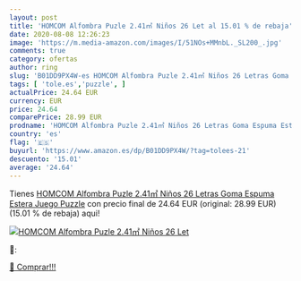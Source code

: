 ```yaml
---
layout: post
title: 'HOMCOM Alfombra Puzle 2.41㎡ Niños 26 Let al 15.01 % de rebaja'
date: 2020-08-08 12:26:23
image: 'https://m.media-amazon.com/images/I/51NOs+MMnbL._SL200_.jpg'
comments: true
category: ofertas
author: ring
slug: 'B01DD9PX4W-es HOMCOM Alfombra Puzle 2.41㎡ Niños 26 Letras Goma Espuma...'
tags: [ 'tole.es','puzzle', ]
actualPrice: 24.64 EUR
currency: EUR
price: 24.64
comparePrice: 28.99 EUR
prodname: 'HOMCOM Alfombra Puzle 2.41㎡ Niños 26 Letras Goma Espuma Estera Juego Puzzle'
country: 'es'
flag: '🇪🇸'
buyurl: 'https://www.amazon.es/dp/B01DD9PX4W/?tag=tolees-21'
descuento: '15.01'
average: '24.64'
---
```


Tienes [HOMCOM Alfombra Puzle 2.41㎡ Niños 26 Letras Goma Espuma Estera Juego Puzzle](https://www.amazon.es/dp/B01DD9PX4W/?tag=tolees-21) con precio final de  24.64 EUR (original: 28.99 EUR) (15.01 %  de rebaja) aqui!

[![HOMCOM Alfombra Puzle 2.41㎡ Niños 26 Let](https://m.media-amazon.com/images/I/51NOs+MMnbL._SL200_.jpg)](https://www.amazon.es/dp/B01DD9PX4W/?tag=tolees-21)

🔎:


[🛒 Comprar!!!](https://www.amazon.es/dp/B01DD9PX4W/?tag=tolees-21)

